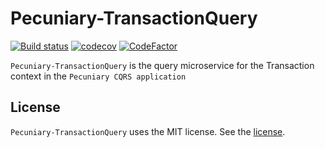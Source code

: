 # Pecuniary-TransactionQuery

[![Build status](https://ci.appveyor.com/api/projects/status/3ke306xih29xssnu?svg=true)](https://ci.appveyor.com/project/eric-bach/pecuniary-transactionquery)
[![codecov](https://codecov.io/gh/eric-bach/Pecuniary-TransactionQuery/branch/master/graph/badge.svg)](https://codecov.io/gh/eric-bach/Pecuniary-TransactionQuery)
[![CodeFactor](https://www.codefactor.io/repository/github/eric-bach/pecuniary-TransactionQuery/badge)](https://www.codefactor.io/repository/github/eric-bach/pecuniary-transactionquery)

`Pecuniary-TransactionQuery` is the query microservice for the Transaction context in the `Pecuniary CQRS application`

## License

`Pecuniary-TransactionQuery` uses the MIT license. See the [license](https://github.com/eric-bach/Pecuniary-TransactionQuery/blob/master/LICENSE).